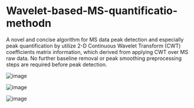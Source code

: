 # Wavelet-based-MS-quantificatio-methodn
A novel and concise algorithm for MS data peak detection and especially peak quantification by utilize 2-D Continuous Wavelet Transform (CWT) coefficients matrix information, which derived from applying CWT over MS raw data. No further baseline removal or peak smoothing preprocessing steps are required before peak detection.


 ![image](https://github.com/George-wu509/Wavelet-MS-quantificatio-method/blob/master/readme_figures/cover1.jpeg)
 
  ![image](https://github.com/George-wu509/Wavelet-MS-quantificatio-method/blob/master/readme_figures/cover2.jpeg)
  
   ![image](https://github.com/George-wu509/Wavelet-MS-quantificatio-method/blob/master/readme_figures/result1.jpeg)
